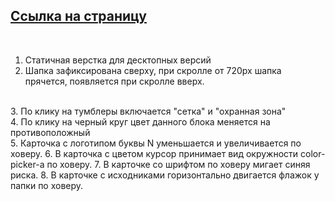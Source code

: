 ## [Ссылка на страницу](https://hedfan.github.io/Napoleon-IT/)
<br/>

1. Статичная верстка для десктопных версий<br/>
2. Шапка зафиксирована сверху, при скролле от 720px шапка прячется, появляется при скролле вверх.
 <br/>
3. По клику на тумблеры включается "сетка" и "охранная зона"  <br/>
4. По клику на черный круг цвет данного блока меняется на противоположный <br/>
5. Карточка с логотипом буквы N уменьшается и увеличивается по ховеру.
6. В карточка с цветом курсор принимает вид окружности color-picker-а по ховеру.
7. В карточке со шрифтом по ховеру мигает синяя риска.
8. В карточке с исходниками горизонтально двигается флажок у папки по ховеру.


